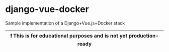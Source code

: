 # django-vue-docker
Sample implementation of a Django+Vue.js+Docker stack

| :exclamation:  This is for educational purposes and is not yet production-ready |
|---------------------------------------------------------------------------------|
